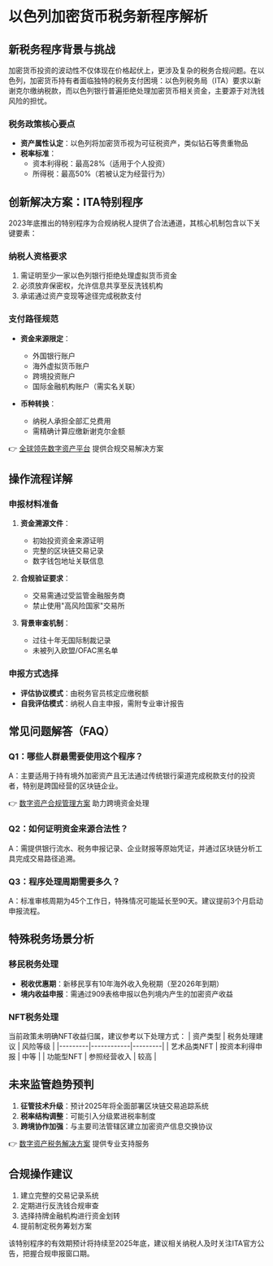# 以色列加密货币税务新程序解析

## 新税务程序背景与挑战

加密货币投资的波动性不仅体现在价格起伏上，更涉及复杂的税务合规问题。在以色列，加密货币持有者面临独特的税务支付困境：以色列税务局（ITA）要求以新谢克尔缴纳税款，而以色列银行普遍拒绝处理加密货币相关资金，主要源于对洗钱风险的担忧。

### 税务政策核心要点
- **资产属性认定**：以色列将加密货币视为可征税资产，类似钻石等贵重物品
- **税率标准**：
  - 资本利得税：最高28%（适用于个人投资）
  - 所得税：最高50%（若被认定为经营行为）

## 创新解决方案：ITA特别程序

2023年底推出的特别程序为合规纳税人提供了合法通道，其核心机制包含以下关键要素：

### 纳税人资格要求
1. 需证明至少一家以色列银行拒绝处理虚拟货币资金
2. 必须放弃保密权，允许信息共享至反洗钱机构
3. 承诺通过资产变现等途径完成税款支付

### 支付路径规范
- **资金来源限定**：
  - 外国银行账户
  - 海外虚拟货币账户
  - 跨境投资账户
  - 国际金融机构账户（需实名关联）

- **币种转换**：
  - 纳税人承担全部汇兑费用
  - 需精确计算应缴新谢克尔金额

👉 [全球领先数字资产平台](https://bit.ly/okx_welcome) 提供合规交易解决方案

## 操作流程详解

### 申报材料准备
1. **资金溯源文件**：
   - 初始投资资金来源证明
   - 完整的区块链交易记录
   - 数字钱包地址关联信息

2. **合规验证要求**：
   - 交易需通过受监管金融服务商
   - 禁止使用"高风险国家"交易所

3. **背景审查机制**：
   - 过往十年无国际制裁记录
   - 未被列入欧盟/OFAC黑名单

### 申报方式选择
- **评估协议模式**：由税务官员核定应缴税额
- **自我评估模式**：纳税人自主申报，需附专业审计报告

## 常见问题解答（FAQ）

### Q1：哪些人群最需要使用这个程序？
A：主要适用于持有境外加密资产且无法通过传统银行渠道完成税款支付的投资者，特别是跨国经营的区块链企业。

👉 [数字资产合规管理方案](https://bit.ly/okx_welcome) 助力跨境资金处理

### Q2：如何证明资金来源合法性？
A：需提供银行流水、税务申报记录、企业财报等原始凭证，并通过区块链分析工具完成交易路径追溯。

### Q3：程序处理周期需要多久？
A：标准审核周期为45个工作日，特殊情况可能延长至90天。建议提前3个月启动申报流程。

## 特殊税务场景分析

### 移民税务处理
- **税收优惠期**：新移民享有10年海外收入免税期（至2026年到期）
- **境内收益申报**：需通过909表格申报以色列境内产生的加密资产收益

### NFT税务处理
当前政策未明确NFT收益归属，建议参考以下处理方式：
| 资产类型 | 税务处理建议 | 风险等级 |
|---------|------------|---------|
| 艺术品类NFT | 按资本利得申报 | 中等 |
| 功能型NFT | 参照经营收入 | 较高 |

## 未来监管趋势预判

1. **征管技术升级**：预计2025年将全面部署区块链交易追踪系统
2. **税率结构调整**：可能引入分级累进税率制度
3. **跨境协作加强**：与主要司法管辖区建立加密资产信息交换协议

👉 [数字资产税务解决方案](https://bit.ly/okx_welcome) 提供专业支持服务

## 合规操作建议

1. 建立完整的交易记录系统
2. 定期进行反洗钱合规审查
3. 选择持牌金融机构进行资金划转
4. 提前制定税务筹划方案

该特别程序的有效期预计将持续至2025年底，建议相关纳税人及时关注ITA官方公告，把握合规申报窗口期。